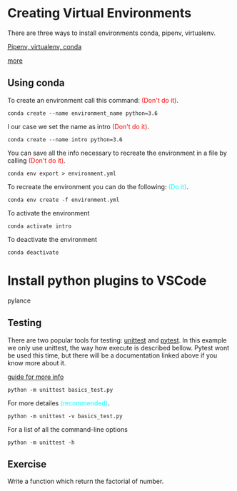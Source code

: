 

# Creating Virtual Environments

There are three ways to install environments
conda, pipenv, virtualenv.

[Pipenv, virtualenv, conda](https://medium.com/@krishnaregmi/pipenv-vs-virtualenv-vs-conda-environment-3dde3f6869ed)

[more](https://stackoverflow.com/questions/51042589/conda-version-pip-install-r-requirements-txt-target-lib/51043636)


## Using conda


To create an environment call this command: <span style="color:red">(Don't do it)</span>.
```
conda create --name environment_name python=3.6
```
I our case we set the name as intro <span style="color:red">(Don't do it)</span>.
```
conda create --name intro python=3.6
```
You can save all the info necessary to recreate the environment in a file by calling <span style="color:red">(Don't do it)</span>.

```
conda env export > environment.yml 
```
To recreate the environment you can do the following: <span style="color:cyan">(Do it)</span>.

```
conda env create -f environment.yml
```
To activate the environment
```
conda activate intro
```

To deactivate the environment
```
conda deactivate
```


# Install python plugins to VSCode

pylance

## Testing

There are two popular tools for testing: [unittest](https://docs.python.org/3/library/unittest.html) and [pytest](https://docs.pytest.org/en/latest/getting-started.html). In this example we only use unittest, the way how execute is described bellow. Pytest wont be used this time, but there will be a documentation linked above if you know more about it.


[guide for more info](https://docs.python-guide.org/writing/tests/)

```
python -m unittest basics_test.py
```
For more detailes <span style="color:cyan">(recommended)</span>.
```
python -m unittest -v basics_test.py
```

For a list of all the command-line options
```
python -m unittest -h
```


## Exercise 

Write a function which return the factorial of number.